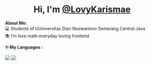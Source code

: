 # <h1 align="center">Hi, I'm <a href="https://github.com/Kathryn-Jie">@LovyKarismae<a></h1>
    
<div>
<strong>About Me:</strong><br>
💻 Students of UUniversitas Dian Nuswantoro Semarang Central Java <br>
📚 I’m love math everyday loving frontend<br>
  
<strong>✨ My Languages :</strong><br><br>
<img src="https://img.shields.io/badge/-HTML-lightgrey?style=plastic"/>
<img src="https://img.shields.io/badge/-CSS-lightgrey?style=plastic"/>


<!---
LovyKarisma/LovyKarisma is a ✨ special ✨ repository because its `README.md` (this file) appears on your GitHub profile.
You can click the Preview link to take a look at your changes.
--->
